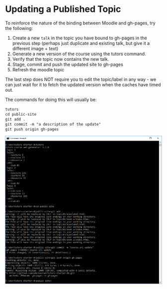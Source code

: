 # Updating a Published Topic

To reinforce the nature of the binding between Moodle and gh-pages, try the following:

1. Create a new `talk` in the topic you have bound to gh-pages in the previous step (perhaps just duplicate and existing talk, but give it a different image + text)
2. Generate a new version of the course using the tutors command.
3. Verify that the topic now contains the new talk.
4. Stage, commit and push the updated site to gh-pages
5. Refresh the moodle topic

The last step does NOT require you to edit the topic/label in any way - we can just wait for it to fetch the updated version when the caches have timed out.

The commands for doing this will usually be:

~~~
tutors
cd public-site
git add .
git commit -m "a description of the update"
git push origin gh-pages
~~~

![](img/20.png)